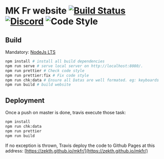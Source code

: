 # MK Fr website [![Build Status](https://travis-ci.org/zekth/mkfr.svg?branch=master)](https://travis-ci.org/zekth/mkfr) [![Discord](https://img.shields.io/discord/364402715545174027.svg?label=Discord&logo=Discord&logoColor=white)](https://discord.gg/yrUTU3m) ![Code Style](https://img.shields.io/badge/code%20style-prettier-success.svg)


## Build

Mandatory: [NodeJs LTS](https://nodejs.org/en/)

```bash
npm install # install all build dependencies
npm run serve # serve local server on http://localhost:8080/.
npm run prettier # Check code style
npm run prettier:fix # Fix code style
npm run chk:data # Ensure all Datas are well formated. eg: keyboards
npm run build # build website
```

## Deployment

Once a push on master is done, travis execute those task:

```bash
npm install
npm run chk:data
npm run prettier
npm run build
```

If no exception is thrown, Travis deploy the code to Github Pages at this address: [https://zekth.github.io/mkfr/](https://zekth.github.io/mkfr/)
